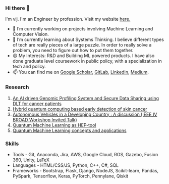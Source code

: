 ### Hi there 👋

I'm vij. I'm an Engineer by profession. Visit my website [here.](https://vijpandaturtle.github.io/)

- 🔭 I’m currently working on projects involving Machine Learning and Computer Vision.
- 🌱 I’m currently learning about Systems Thinking. I believe different types of tech are really pieces of a large puzzle. In order to really solve a problem, you need to figure out how to put them together. 
- 😄 My Interests: R&D and Building ML powered products. I have also done graduate level coursework in public policy, with a specialization in tech and policy. <!--You can find some of my related work [here](https://thenotsodistantfuture.substack.com/).-->
- 📫 You can find me on [Google Scholar](https://scholar.google.com/citations?user=K_ST0dMAAAAJ&hl=en), [GitLab](https://gitlab.com/users/vijpandaturtle), [LinkedIn](https://www.linkedin.com/in/vijayasriiyer), [Medium](https://vijayasriiyer.medium.com/). <!--Check out my newsletter on substack [here](https://thenotsodistantfuture.substack.com/).-->

### Research
1. [An AI driven Genomic Profiling System and Secure Data Sharing using DLT for cancer patients](https://ieeexplore.ieee.org/document/8973020)
2. [ Hybrid quantum computing based early detection of skin cancer](http://url310.tandfonline.com/ls/click?upn=odl8Fji2pFaByYDqV3bjGMQo8st9of2228V6AcSFNq3t86qU90pAx-2BEad4OTI0D6sA8oPQ2ZJVN1dPO1Q92cT6uWsFVqYLU9dH3TFkv4UY4-3D49wq_cjuZS4RWd2rmllHwS-2Fk374ljvjO-2BEFqm2bq82rNzqflM6Fj0JXxMFPeu33bkyrBUkQ8mqGq1GwPxmf52s817qGRbMvzCupCUtE6lNIaCeBDOxKg0sZpi1VUUJGtfP73KafLwbR-2Bp-2BSpUcR77BhZ2ln7Gzir3eEcfMSXVpJ1M1-2BdH-2F-2BKteIJZoPmKUQZ2SDagtVOhYq1iBXEIBHNRnbwvAY02VJ6LST1BiMg29Qx-2BLC-2FUzCk81-2Bt1Gaqg-2FjNwsfFWxJOc9MahaeYJXmPjib8Mc-2B004uQRk-2BGsm583o6Qho2o-3D)
3. [Autonomous Vehicles in a Developing Country : A discussion (IEEE IV BROAD Workshop Invited Talk)](https://docs.google.com/presentation/d/e/2PACX-1vTaJWo33Ew_ut4brWYmXTA2xTBvmiM7lc1S38E4lvdtrnYpkYHm0JI7oOXwRheOBeJ006oXHZ_rXVT2/pub?start=false&loop=false&delayms=3000&slide=id.g9557a19c5a_1_444)
4. [Quantum Machine Learning as HEP-tool](https://jaorduz.github.io/talks/2020-07-09-talk-1)
5. [Quantum Machine Learning concepts and applications](https://research.latinxinai.org/papers/neurips/2020/pdf/JavierOrduz_short.pdf)

### Skills
- Tools - Git, Anaconda, Jira, AWS, Google Cloud, ROS, Gazebo, Fusion 360, Unity, LaTeX
- Languages - HTML/CSS/JS, Python, C++, C#, SQL
- Frameworks - Bootstrap, Flask, Django, NodeJS, Scikit-learn, Pandas, PySpark, Tensorflow, Keras, PyTorch, Pennylane, Qiskit

<!--### Projects
| Project Title | Description | Year |
| --- | ---- | ---- |
| [COVID Prediction App](https://github.com/vijpandaturtle/covid-voice) | Full stack web app, with a GAN for COVID detection and Linear Regression for risk analysis| 2020 |
| [Human Trafficking Analysis](https://github.com/vijpandaturtle/trafficking-analysis) | Data analysis for the human trafficking dataset on kaggle | 2021 |
| [COVID Prediction App](https://github.com/vijpandaturtle/covid-voice) | Full stack web app, with a GAN for COVID detection and Logistic Regression for risk analysis| 2020 |
| [Brain Tumor Classification](https://github.com/vijpandaturtle/brain-tumor-classification) | Performing classification of brain tumors with a vision transformer | 2021 | 
| [Event Detection in CCTV Video]()| A system that uses classical ML and image processing to detect violence in surveillance videos | 2021 |
|[Patient Monitoring Dashboard]()| | 2021|
|[Stock Price Notifier]()| | 2021|-->




